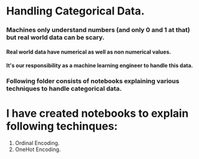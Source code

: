 # Handling Categorical Data.

### Machines only understand numbers (and only 0 and 1 at that) but real world data can be scary.
#### Real world data have numerical as well as non numerical values. 
#### It's our responsibility as a machine learning engineer to handle this data.
### Following folder consists of notebooks explaining various techniques to handle categorical data.

# I have created notebooks to explain following techinques:
1. Ordinal Encoding.
2. OneHot Encoding.
